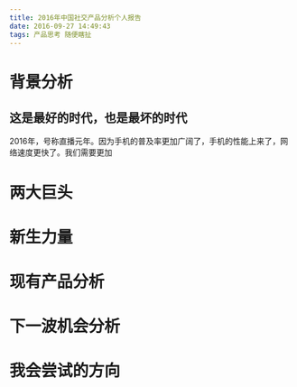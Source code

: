 ```yaml
---
title: 2016年中国社交产品分析个人报告
date: 2016-09-27 14:49:43
tags: 产品思考 随便瞎扯
---
```


# 背景分析
## 这是最好的时代，也是最坏的时代
2016年，号称直播元年。因为手机的普及率更加广阔了，手机的性能上来了，网络速度更快了。我们需要更加
#  两大巨头
##
#  新生力量
##
#  现有产品分析
##
#  下一波机会分析
##
# 我会尝试的方向


